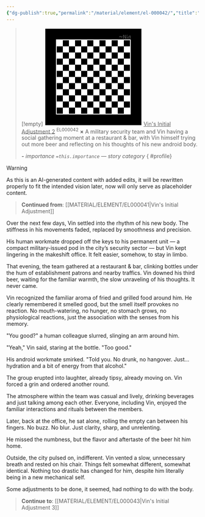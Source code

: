 ```yaml
---
{"dg-publish":true,"permalink":"/material/element/el-000042/","title":"Vin's Initial Adjustment 2","tags":["-element","-ai"]}
---
```


>[!empty]
> ![RESOURCE/ASSET/OTHER/PlaceholderIcon.png|icon](/img/user/RESOURCE/ASSET/OTHER/PlaceholderIcon.png) <u class="title">Vin's Initial Adjustment 2</u> <sup class="title">EL000042</sup> <b class="title">×</b>
> A military security team and Vin having a social gathering moment at a restaurant & bar, with Vin himself trying out more beer and reflecting on his thoughts of his new android body.
> 
> <b>\-</b>
> <i class="small">importance `=this.importance` — story category</i>
{ #profile}


>[!warning]
> As this is an AI-generated content with added edits, it will be rewritten properly to fit the intended vision later, now will only serve as placeholder content.

> **Continued from**: [[MATERIAL/ELEMENT/EL000041\|Vin's Initial Adjustment]]

Over the next few days, Vin settled into the rhythm of his new body. The stiffness in his movements faded, replaced by smoothness and precision.

His human workmate dropped off the keys to his permanent unit — a compact military-issued pod in the city’s security sector — but Vin kept lingering in the makeshift office. It felt easier, somehow, to stay in limbo.

That evening, the team gathered at a restaurant & bar, clinking bottles under the hum of establishment patrons and nearby traffics. Vin downed his third beer, waiting for the familiar warmth, the slow unraveling of his thoughts. It never came.

Vin recognized the familiar aroma of fried and grilled food around him. He clearly remembered it smelled good, but the smell itself provokes no reaction. No mouth-watering, no hunger, no stomach grows, no physiological reactions, just the association with the senses from his memory.

"You good?" a human colleague slurred, slinging an arm around him.

"Yeah," Vin said, staring at the bottle. "Too good."

His android workmate smirked. "Told you. No drunk, no hangover. Just… hydration and a bit of energy from that alcohol."

The group erupted into laughter, already tipsy, already moving on. Vin forced a grin and ordered another round.

The atmosphere within the team was casual and lively, drinking beverages and just talking among each other. Everyone, including Vin, enjoyed the familiar interactions and rituals between the members.

Later, back at the office, he sat alone, rolling the empty can between his fingers. No buzz. No blur. Just clarity, sharp, and unrelenting.

He missed the numbness, but the flavor and aftertaste of the beer hit him home.

Outside, the city pulsed on, indifferent. Vin vented a slow, unnecessary breath and rested on his chair. Things felt somewhat different, somewhat identical. Nothing too drastic has changed for him, despite him literally being in a new mechanical self.

Some adjustments to be done, it seemed, had nothing to do with the body.

> **Continue to**: [[MATERIAL/ELEMENT/EL000043\|Vin's Initial Adjustment 3]]
